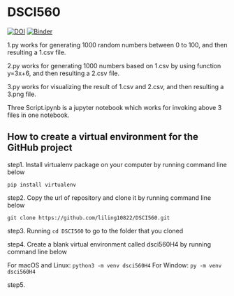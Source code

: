 # DSCI560
[![DOI](https://zenodo.org/badge/298402588.svg)](https://zenodo.org/badge/latestdoi/298402588)
[![Binder](https://mybinder.org/badge_logo.svg)](https://mybinder.org/v2/gh/liling10822/DSCI560.git/master?filepath=Three%20Scripts.ipynb)

1.py works for generating 1000 random numbers between 0 to 100, and then resulting a 1.csv file.

2.py works for generating 1000 numbers based on 1.csv by using function y=3x+6, and then resulting a 2.csv file.

3.py works for visualizing the result of 1.csv and 2.csv, and then resulting a 3.png file.

Three Script.ipynb is a jupyter notebook which works for invoking above 3 files in one notebook.

 ## How to create a virtual environment for the GitHub project
 
 step1. Install virtualenv package on your computer by running command line below
 
 ```pip install virtualenv```
 
 step2. Copy the url of repository and clone it by running command line below
  
  ```git clone https://github.com/liling10822/DSCI560.git```
  
 step3. Running ```cd DSCI560```  to go to the folder that you cloned
 
 step4. Create a blank virtual environment called dsci560H4 by running command line below
 
 For macOS and Linux: ```python3 -m venv dsci560H4```
 For Window: ```py -m venv dsci560H4```
 
 step5. 

